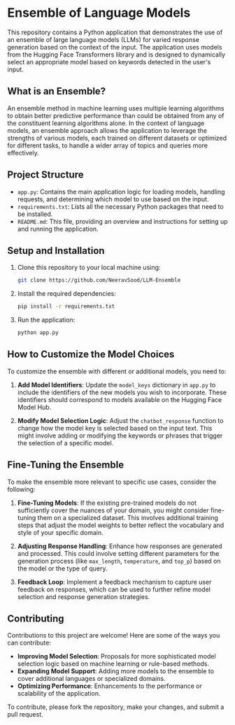 # Ensemble of Language Models

This repository contains a Python application that demonstrates the use of an ensemble of large language models (LLMs) for varied response generation based on the context of the input. The application uses models from the Hugging Face Transformers library and is designed to dynamically select an appropriate model based on keywords detected in the user's input.

## What is an Ensemble?

An ensemble method in machine learning uses multiple learning algorithms to obtain better predictive performance than could be obtained from any of the constituent learning algorithms alone. In the context of language models, an ensemble approach allows the application to leverage the strengths of various models, each trained on different datasets or optimized for different tasks, to handle a wider array of topics and queries more effectively.

## Project Structure

- `app.py`: Contains the main application logic for loading models, handling requests, and determining which model to use based on the input.
- `requirements.txt`: Lists all the necessary Python packages that need to be installed.
- `README.md`: This file, providing an overview and instructions for setting up and running the application.

## Setup and Installation

1. Clone this repository to your local machine using:
   ```bash
   git clone https://github.com/NeeravSood/LLM-Ensemble
   ```
2. Install the required dependencies:
   ```bash
   pip install -r requirements.txt
   ```
3. Run the application:
   ```bash
   python app.py
   ```

## How to Customize the Model Choices

To customize the ensemble with different or additional models, you need to:

1. **Add Model Identifiers**: Update the `model_keys` dictionary in `app.py` to include the identifiers of the new models you wish to incorporate. These identifiers should correspond to models available on the Hugging Face Model Hub.

2. **Modify Model Selection Logic**: Adjust the `chatbot_response` function to change how the model key is selected based on the input text. This might involve adding or modifying the keywords or phrases that trigger the selection of a specific model.

## Fine-Tuning the Ensemble

To make the ensemble more relevant to specific use cases, consider the following:

1. **Fine-Tuning Models**: If the existing pre-trained models do not sufficiently cover the nuances of your domain, you might consider fine-tuning them on a specialized dataset. This involves additional training steps that adjust the model weights to better reflect the vocabulary and style of your specific domain.

2. **Adjusting Response Handling**: Enhance how responses are generated and processed. This could involve setting different parameters for the generation process (like `max_length`, `temperature`, and `top_p`) based on the model or the type of query.

3. **Feedback Loop**: Implement a feedback mechanism to capture user feedback on responses, which can be used to further refine model selection and response generation strategies.

## Contributing

Contributions to this project are welcome! Here are some of the ways you can contribute:

- **Improving Model Selection**: Proposals for more sophisticated model selection logic based on machine learning or rule-based methods.
- **Expanding Model Support**: Adding more models to the ensemble to cover additional languages or specialized domains.
- **Optimizing Performance**: Enhancements to the performance or scalability of the application.

To contribute, please fork the repository, make your changes, and submit a pull request.
